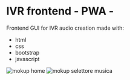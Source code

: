 # IVR frontend - PWA -

Frontend GUI for IVR audio creation made with:
* html
* css 
* bootstrap
* javascript

![mokup home](https://user-images.githubusercontent.com/73197363/211204533-67d0b64e-c631-417c-8e4d-bba177e3b84a.png)
![mokup selettore musica](https://user-images.githubusercontent.com/73197363/211204536-79cba962-e106-43e2-ada8-41634081629c.png)
